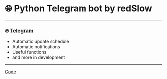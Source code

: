 # 🌐 Python Telegram bot by redSlow
---
### 🔥 [Telegram](https://t.me/redslowBot)
- Automatic update schedule
- Automatic notifications
- Useful functions
- and more in development
---
[Code](https://github.com/rSlow/telebot_2/)
